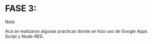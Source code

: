 # FASE 3:

> [!NOTE]
> Acá se realizaron algunas practicas donde se hizo uso de Google Apps Script y Node-RED.